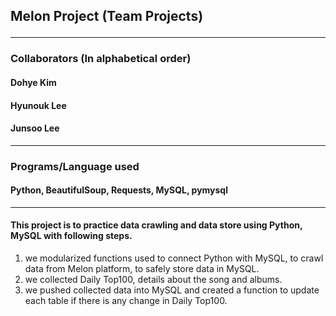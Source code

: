 
<h2> Melon Project (Team Projects)
<hr>
<h3> Collaborators (In alphabetical order) <br>
<h4> Dohye Kim
<h4> Hyunouk Lee
 <h4> Junsoo Lee </h4>

<hr>
<h3> Programs/Language used <br>
<h4> Python, BeautifulSoup, Requests, MySQL, pymysql </h4>
<hr>
<h4> This project is to practice data crawling and data store using Python, MySQL with following steps. </h4>

1. we modularized functions used to connect Python with MySQL, to crawl data from Melon platform, to safely store data in MySQL. <br>
2. we collected Daily Top100, details about the song and albums.<br>
3. we pushed collected data into MySQL and created a function to update each table if there is any change in Daily Top100. <br>
